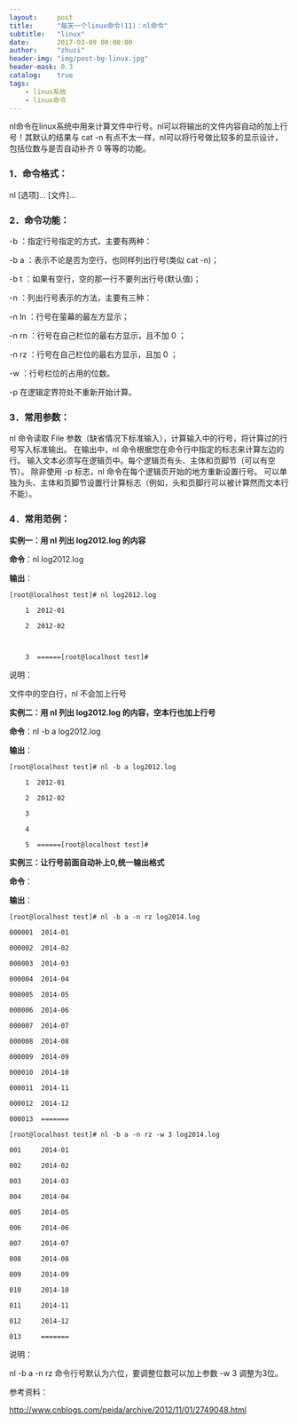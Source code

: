 ```yaml
---
layout:     post
title:      "每天一个linux命令(11)：nl命令"
subtitle:   "linux"
date:       2017-03-09 00:00:00
author:     "zhuzi"
header-img: "img/post-bg-linux.jpg"
header-mask: 0.3
catalog:    true
tags:
    - linux系统
    - linux命令
---
```


nl命令在linux系统中用来计算文件中行号。nl可以将输出的文件内容自动的加上行号！其默认的结果与 cat -n 有点不太一样，nl可以将行号做比较多的显示设计，包括位数与是否自动补齐 0 等等的功能。

### 1．命令格式：

nl [选项]... [文件]...

### 2．命令功能：

-b  ：指定行号指定的方式，主要有两种：

-b a ：表示不论是否为空行，也同样列出行号(类似 cat -n)；

-b t ：如果有空行，空的那一行不要列出行号(默认值)；

-n  ：列出行号表示的方法，主要有三种：

-n ln ：行号在萤幕的最左方显示；

-n rn ：行号在自己栏位的最右方显示，且不加 0 ；

-n rz ：行号在自己栏位的最右方显示，且加 0 ；

-w  ：行号栏位的占用的位数。

-p 在逻辑定界符处不重新开始计算。

### 3．常用参数：

nl 命令读取 File 参数（缺省情况下标准输入），计算输入中的行号，将计算过的行号写入标准输出。 在输出中，nl 命令根据您在命令行中指定的标志来计算左边的行。 输入文本必须写在逻辑页中。每个逻辑页有头、主体和页脚节（可以有空节）。 除非使用 -p 标志，nl 命令在每个逻辑页开始的地方重新设置行号。 可以单独为头、主体和页脚节设置行计算标志（例如，头和页脚行可以被计算然而文本行不能）。

### 4．常用范例：

**实例一：用 nl 列出 log2012.log 的内容**

**命令**：nl log2012.log

**输出**：

    [root@localhost test]# nl log2012.log

        1  2012-01

        2  2012-02



        3  ======[root@localhost test]#

说明：

文件中的空白行，nl 不会加上行号

**实例二：用 nl 列出 log2012.log 的内容，空本行也加上行号**

**命令**：nl -b a log2012.log

**输出**：

    [root@localhost test]# nl -b a log2012.log

        1  2012-01

        2  2012-02

        3

        4

        5  ======[root@localhost test]#

**实例三：让行号前面自动补上0,统一输出格式**

**命令**：

**输出**：

    [root@localhost test]# nl -b a -n rz log2014.log

    000001  2014-01

    000002  2014-02

    000003  2014-03

    000004  2014-04

    000005  2014-05

    000006  2014-06

    000007  2014-07

    000008  2014-08

    000009  2014-09

    000010  2014-10

    000011  2014-11

    000012  2014-12

    000013  =======

    [root@localhost test]# nl -b a -n rz -w 3 log2014.log

    001     2014-01

    002     2014-02

    003     2014-03

    004     2014-04

    005     2014-05

    006     2014-06

    007     2014-07

    008     2014-08

    009     2014-09

    010     2014-10

    011     2014-11

    012     2014-12

    013     =======

说明：

nl -b a -n rz 命令行号默认为六位，要调整位数可以加上参数 -w 3 调整为3位。

参考资料：

http://www.cnblogs.com/peida/archive/2012/11/01/2749048.html






